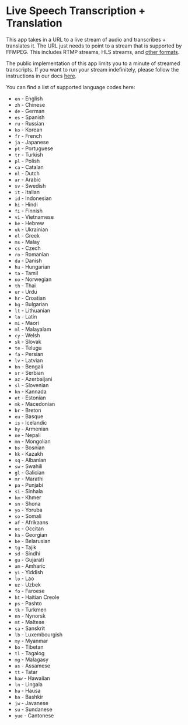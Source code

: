 # Live Speech Transcription + Translation

This app takes in a URL to a live stream of audio and transcribes + translates it. The URL just needs to point to a stream that is supported by FFMPEG. This includes RTMP streams, HLS streams, and [other formats](https://ffmpeg.org/ffmpeg-formats.html).

The public implementation of this app limits you to a minute of streamed transcripts. If you want to run your stream indefinitely, please follow the instructions in our docs [here](https://docs.sievedata.com/guide/examples/live-audio-transcription).

You can find a list of supported language codes here:
* `en` - English
* `zh` - Chinese
* `de` - German
* `es` - Spanish
* `ru` - Russian
* `ko` - Korean
* `fr` - French
* `ja` - Japanese
* `pt` - Portuguese
* `tr` - Turkish
* `pl` - Polish
* `ca` - Catalan
* `nl` - Dutch
* `ar` - Arabic
* `sv` - Swedish
* `it` - Italian
* `id` - Indonesian
* `hi` - Hindi
* `fi` - Finnish
* `vi` - Vietnamese
* `he` - Hebrew
* `uk` - Ukrainian
* `el` - Greek
* `ms` - Malay
* `cs` - Czech
* `ro` - Romanian
* `da` - Danish
* `hu` - Hungarian
* `ta` - Tamil
* `no` - Norwegian
* `th` - Thai
* `ur` - Urdu
* `hr` - Croatian
* `bg` - Bulgarian
* `lt` - Lithuanian
* `la` - Latin
* `mi` - Maori
* `ml` - Malayalam
* `cy` - Welsh
* `sk` - Slovak
* `te` - Telugu
* `fa` - Persian
* `lv` - Latvian
* `bn` - Bengali
* `sr` - Serbian
* `az` - Azerbaijani
* `sl` - Slovenian
* `kn` - Kannada
* `et` - Estonian
* `mk` - Macedonian
* `br` - Breton
* `eu` - Basque
* `is` - Icelandic
* `hy` - Armenian
* `ne` - Nepali
* `mn` - Mongolian
* `bs` - Bosnian
* `kk` - Kazakh
* `sq` - Albanian
* `sw` - Swahili
* `gl` - Galician
* `mr` - Marathi
* `pa` - Punjabi
* `si` - Sinhala
* `km` - Khmer
* `sn` - Shona
* `yo` - Yoruba
* `so` - Somali
* `af` - Afrikaans
* `oc` - Occitan
* `ka` - Georgian
* `be` - Belarusian
* `tg` - Tajik
* `sd` - Sindhi
* `gu` - Gujarati
* `am` - Amharic
* `yi` - Yiddish
* `lo` - Lao
* `uz` - Uzbek
* `fo` - Faroese
* `ht` - Haitian Creole
* `ps` - Pashto
* `tk` - Turkmen
* `nn` - Nynorsk
* `mt` - Maltese
* `sa` - Sanskrit
* `lb` - Luxembourgish
* `my` - Myanmar
* `bo` - Tibetan
* `tl` - Tagalog
* `mg` - Malagasy
* `as` - Assamese
* `tt` - Tatar
* `haw` - Hawaiian
* `ln` - Lingala
* `ha` - Hausa
* `ba` - Bashkir
* `jw` - Javanese
* `su` - Sundanese
* `yue` - Cantonese
